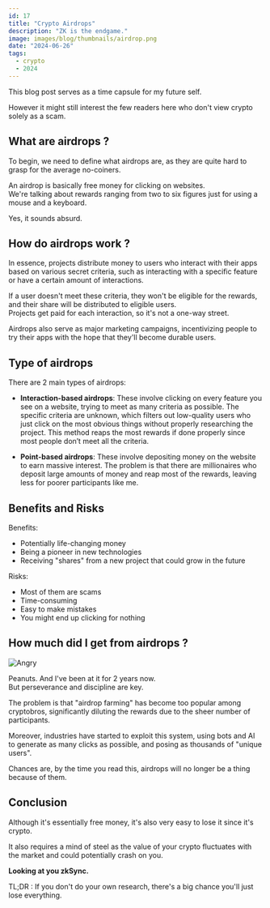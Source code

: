 ```yaml
---
id: 17
title: "Crypto Airdrops"
description: "ZK is the endgame."
image: images/blog/thumbnails/airdrop.png
date: "2024-06-26"
tags:
  - crypto
  - 2024
---
```


This blog post serves as a time capsule for my future self.

However it might still interest the few readers here who don't view crypto
solely as a scam.

## What are airdrops ?

To begin, we need to define what airdrops are, as they are quite hard to grasp
for the average no-coiners.

An airdrop is basically free money for clicking on websites.\
We're talking about rewards ranging from two to six figures just for using a mouse
and a keyboard.

Yes, it sounds absurd.

## How do airdrops work ?

In essence, projects distribute money to users who interact with their apps
based on various secret criteria, such as interacting with a specific feature or
have a certain amount of interactions.

If a user doesn't meet these criteria, they won't be eligible for the rewards,
and their share will be distributed to eligible users.\
Projects get paid for each interaction, so it's not a one-way street.

Airdrops also serve as major marketing campaigns, incentivizing people to try
their apps with the hope that they'll become durable users.

## Type of airdrops

There are 2 main types of airdrops:

- **Interaction-based airdrops**: These involve clicking on every feature you
  see on a website, trying to meet as many criteria as possible. The specific
  criteria are unknown, which filters out low-quality users who just click on
  the most obvious things without properly researching the project. This method
  reaps the most rewards if done properly since most people don’t meet all the
  criteria.

- **Point-based airdrops**: These involve depositing money on the website to
  earn massive interest. The problem is that there are millionaires who deposit
  large amounts of money and reap most of the rewards, leaving less for poorer
  participants like me.

## Benefits and Risks

Benefits:

- Potentially life-changing money
- Being a pioneer in new technologies
- Receiving "shares" from a new project that could grow in the future

Risks:

- Most of them are scams
- Time-consuming
- Easy to make mistakes
- You might end up clicking for nothing

## How much did I get from airdrops ?

![Angry](/images/blog/pepe-nothappy.png)

Peanuts. And I've been at it for 2 years now. \
But perseverance and discipline are key.

The problem is that "airdrop farming" has become too popular among cryptobros,
significantly diluting the rewards due to the sheer number of participants.

Moreover, industries have started to exploit this system, using bots and AI to
generate as many clicks as possible, and posing as thousands of "unique users".

Chances are, by the time you read this, airdrops will no longer be a thing
because of them.

## Conclusion

Although it's essentially free money, it's also very easy to lose it since it's
crypto.

It also requires a mind of steel as the value of your crypto fluctuates with the
market and could potentially crash on you.

**Looking at you zkSync.**

TL;DR : If you don't do your own research, there's a big chance you'll just lose
everything.
